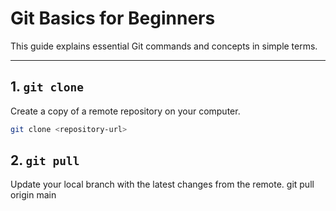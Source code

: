 # Git Basics for Beginners

This guide explains essential Git commands and concepts in simple terms.

---

## 1. `git clone`
Create a copy of a remote repository on your computer.

```bash
git clone <repository-url>

```

## 2. `git pull`
Update your local branch with the latest changes from the remote.
git pull origin main

